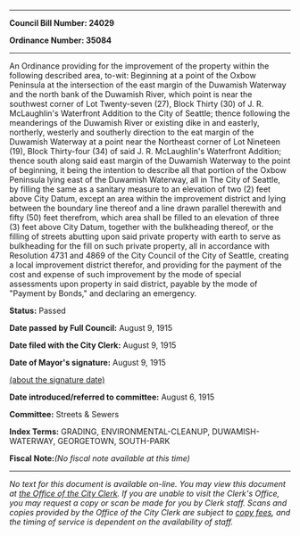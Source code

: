 

********

**Council Bill Number: 24029**
   
**Ordinance Number: 35084**
********

 An Ordinance providing for the improvement of the property within the following described area, to-wit: Beginning at a point of the Oxbow Peninsula at the intersection of the east margin of the Duwamish Waterway and the north bank of the Duwamish River, which point is near the southwest corner of Lot Twenty-seven (27), Block Thirty (30) of J. R. McLaughlin's Waterfront Addition to the City of Seattle; thence following the meanderings of the Duwamish River or existing dike in and easterly, northerly, westerly and southerly direction to the eat margin of the Duwamish Waterway at a point near the Northeast corner of Lot Nineteen (19), Block Thirty-four (34) of said J. R. McLaughlin's Waterfront Addition; thence south along said east margin of the Duwamish Waterway to the point of beginning, it being the intention to describe all that portion of the Oxbow Peninsula lying east of the Duwamish Waterway, all in The City of Seattle, by filling the same as a sanitary measure to an elevation of two (2) feet above City Datum, except an area within the improvement district and lying between the boundary line thereof and a line drawn parallel therewith and fifty (50) feet therefrom, which area shall be filled to an elevation of three (3) feet above City Datum, together with the bulkheading thereof, or the filling of streets abutting upon said private property with earth to serve as bulkheading for the fill on such private property, all in accordance with Resolution 4731 and 4869 of the City Council of the City of Seattle, creating a local improvement district therefor, and providing for the payment of the cost and expense of such improvement by the mode of special assessments upon property in said district, payable by the mode of "Payment by Bonds," and declaring an emergency.

**Status:** Passed
   
**Date passed by Full Council:** August 9, 1915
   
**Date filed with the City Clerk:** August 9, 1915
   
**Date of Mayor's signature:** August 9, 1915
   
[(about the signature date)](/~public/approvaldate.htm)
   
   
   
**Date introduced/referred to committee:** August 6, 1915
   
**Committee:** Streets & Sewers
   
   
**Index Terms:** GRADING, ENVIRONMENTAL-CLEANUP, DUWAMISH-WATERWAY, GEORGETOWN, SOUTH-PARK

**Fiscal Note:**_(No fiscal note available at this time)_
********

_No text for this document is available on-line. You may view this document at [the Office of the City Clerk](http://www.seattle.gov/leg/clerk/contactUs.htm). If you are unable to visit the Clerk's Office, you may request a copy or scan be made for you by Clerk staff. Scans and copies provided by the Office of the City Clerk are subject to [copy fees](http://clerk.seattle.gov/~public/clerkfees.htm), and the timing of service is dependent on the availability of staff._

